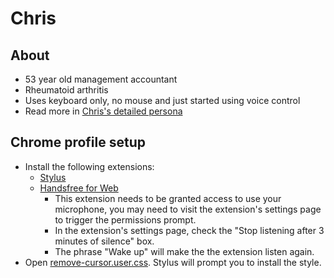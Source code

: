 # Chris

## About

- 53 year old management accountant
- Rheumatoid arthritis
- Uses keyboard only, no mouse and just started using voice control
- Read more in [Chris's detailed persona](https://www.gov.uk/government/publications/understanding-disabilities-and-impairments-user-profiles/christopher-user-with-rheumatoid-arthritis)

## Chrome profile setup

- Install the following extensions:
  - [Stylus](https://chrome.google.com/webstore/detail/stylus/clngdbkpkpeebahjckkjfobafhncgmne?hl=en)
  - [Handsfree for Web](https://chrome.google.com/webstore/detail/handsfree-for-web-voice-c/ldfboinpfdahkgnljbkohgimhimmafip)
    - This extension needs to be granted access to use your microphone, you may need to visit the extension's settings page to trigger the permissions prompt.
    - In the extension's settings page, check the "Stop listening after 3 minutes of silence" box.
    - The phrase "Wake up" will make the the extension listen again.
- Open [remove-cursor.user.css](https://alphagov.github.io/accessibility-personas/raw_assets/remove-cursor.user.css). Stylus will prompt you to install the style.
